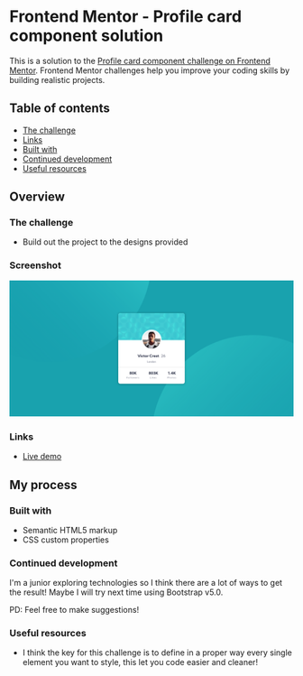 # Frontend Mentor - Profile card component solution

This is a solution to the [Profile card component challenge on Frontend Mentor](https://www.frontendmentor.io/challenges/profile-card-component-cfArpWshJ). Frontend Mentor challenges help you improve your coding skills by building realistic projects. 

## Table of contents

  - [The challenge](#the-challenge)
  - [Links](#links)
  - [Built with](#built-with)
  - [Continued development](#continued-development)
  - [Useful resources](#useful-resources)


## Overview

### The challenge

- Build out the project to the designs provided

### Screenshot

![](images/screenshott.png)

### Links

- [Live demo](https://jeraldinnemg.github.io/profile-card-component/)

## My process

### Built with

- Semantic HTML5 markup
- CSS custom properties

### Continued development

I'm a junior exploring technologies so I think there are a lot of ways to get the result! Maybe I will try next time using Bootstrap v5.0.

PD: Feel free to make suggestions!

### Useful resources

- I think the key for this challenge is to define in a proper way every single element you want to style, this let you code easier and cleaner!

### 
